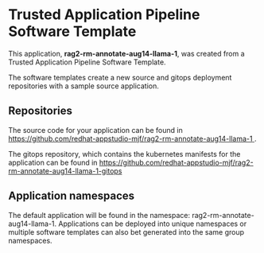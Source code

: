 # Trusted Application Pipeline Software Template

This application, **rag2-rm-annotate-aug14-llama-1**, was created from a Trusted Application Pipeline Software Template.

The software templates create a new source and gitops deployment repositories with a sample source application. 

## Repositories

The source code for your application can be found in [https://github.com/redhat-appstudio-mjf/rag2-rm-annotate-aug14-llama-1 ](https://github.com/redhat-appstudio-mjf/rag2-rm-annotate-aug14-llama-1 ).
 
The gitops repository, which contains the kubernetes manifests for the application can be found in 
[https://github.com/redhat-appstudio-mjf/rag2-rm-annotate-aug14-llama-1-gitops ](https://github.com/redhat-appstudio-mjf/rag2-rm-annotate-aug14-llama-1-gitops ) 

## Application namespaces 

The default application will be found in the namespace: rag2-rm-annotate-aug14-llama-1. Applications can be deployed into unique namespaces or multiple software templates can also bet generated into the same group namespaces.  